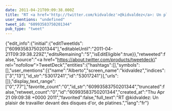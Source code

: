 ```yaml
---
date: 2011-04-21T09:09:38.000Z
title: "RT <a href='http://twitter.com/kidvaldez'>@kidvaldez</a>: Un plaisir de travailler devant des disques d'or, de platines.″"
user_mentions: "undefined"
tweet_id: "60993583750201344"
pub_type: "tweet"
---
```

{"edit_info":{"initial":{"editTweetIds":["60993583750201344"],"editableUntil":"2011-04-21T09:39:38.229Z","editsRemaining":"5","isEditEligible":true}},"retweeted":false,"source":"<a href=\"https://about.twitter.com/products/tweetdeck\" rel=\"nofollow\">TweetDeck</a>","entities":{"hashtags":[],"symbols":[],"user_mentions":[{"name":"Alberto","screen_name":"kidvaldez","indices":["3","13"],"id_str":"53017241","id":"53017241"}],"urls":[]},"display_text_range":["0","77"],"favorite_count":"0","id_str":"60993583750201344","truncated":false,"retweet_count":"0","id":"60993583750201344","created_at":"Thu Apr 21 09:09:38 +0000 2011","favorited":false,"full_text":"RT @kidvaldez: Un plaisir de travailler devant des disques d'or, de platines.","lang":"fr"}

